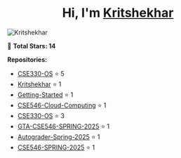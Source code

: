 
<h1 align="center">Hi, I'm <a href="https://Kritshekhar.github.io/Me.io/" target="blank">
Kritshekhar</a></h1>

<!--
**Kritshekhar/Kritshekhar** is a ✨ _special_ ✨ repository because its `README.md` (this file) appears on your GitHub profile.

Here are some ideas to get you started:

- 🔭 I’m currently working on ...
- 🌱 I’m currently learning ...
- 👯 I’m looking to collaborate on ...
- 🤔 I’m looking for help with ...
- 💬 Ask me about ...
- 📫 How to reach me: ...
- 😄 Pronouns: ...
- ⚡ Fun fact: ...
-->
<p align="left"> <img src="https://komarev.com/ghpvc/?username=Kritshekhar&label=Profile%20views&color=0e75b6&style=flat" alt="Kritshekhar" /> </p>

<!-- STAR COUNT START -->
🌟 **Total Stars: 14**

**Repositories:**
- [CSE330-OS](https://github.com/Kritshekhar/CSE330-OS) ⭐ 5
- [Kritshekhar](https://github.com/Kritshekhar/Kritshekhar) ⭐ 1
- [Getting-Started](https://github.com/visa-lab/Getting-Started) ⭐ 1
- [CSE546-Cloud-Computing](https://github.com/visa-lab/CSE546-Cloud-Computing) ⭐ 1
- [CSE330-OS](https://github.com/visa-lab/CSE330-OS) ⭐ 3
- [GTA-CSE546-SPRING-2025](https://github.com/CSE546-Cloud-Computing/GTA-CSE546-SPRING-2025) ⭐ 1
- [Autograder-Spring-2025](https://github.com/CSE546-Cloud-Computing/Autograder-Spring-2025) ⭐ 1
- [CSE546-SPRING-2025](https://github.com/CSE546-Cloud-Computing/CSE546-SPRING-2025) ⭐ 1
<!-- STAR COUNT END -->
